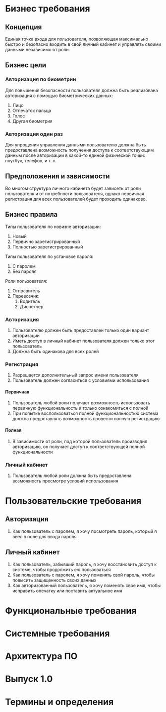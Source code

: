 # Бизнес требования
## Концепция
Единая точка входа для пользователя, позволяющая максимально быстро и безопасно входить в свой личный кабинет и управлять своими данными независимо от роли.
## Бизнес цели
### Авторизация по биометрии
Для повышения безопасности пользователя должна быть реализована авторизация с помощью биометрических данных:
1. Лицо
2. Отпечаток пальца
3. Голос
4. Другая биометрия
### Авторизация один раз
Для упрощения управления данными пользователю должна быть предоставлена возможность получения доступа к соответствующим данным после авторизации в какой-то единой физической точки: ноутбук, телефон, и т. п.
## Предположения и зависимости
Во многом структура личного кабинета будет зависеть от роли пользователя и от потребности пользователя, однако первичная регистрация для всех пользователей будет проходить одинаково.
## Бизнес правила
Типы пользователя по новизне авторизации:
1. Новый
2. Первично зарегистрированный
3. Полностью зарегистрированный

Типы пользователя по установке пароля:
1. С паролем
2. Без пароля

Роли пользователя:
1. Отправитель
2. Перевозчик:
	1. Водитель
	2. Диспетчер
### Авторизация
1. Пользователю должен быть предоставлен только один вариант авторизации
2. Иметь доступ в личный кабинет пользователя должен только этот пользователь
3. Должна быть одинакова для всех ролей
### Регистрация
1. Разрешается дополнительный запрос имени пользователя
2. Пользователь должен согласиться с условиями использования
#### Первичная
1. Пользователь любой роли получает возможность использовать первичную функциональность и только ознакомиться с полной
2. При попытке воспользоваться полной функциональностью система должна предоставлять возможность провести полную регистрацию
#### Полная
1. В зависимости от роли, под которой пользователь производил авторизацию, он получает доступ к соответствующей полной функциональности
### Личный кабинет
1. Пользователь любой роли должна быть предоставлена возможность просмотре условий использования
# Пользовательские требования
## Авторизация
1. Как пользователь с паролем, я хочу посмотреть пароль, который я ввел в поле для ввода пароля
## Личный кабинет
1. Как пользователь, забывший пароль, я хочу восстановить доступ к системе, чтобы продолжить ею пользоваться
2. Как пользователь с паролем, я хочу поменять свой пароль, чтобы повысить защищенность своих данных
3. Как авторизованный пользователь, я хочу поменять свое имя, чтобы исправить опечатку или поставить актуальное имя
# Функциональные требования

# Системные требования
# Архитектура ПО
# Выпуск 1.0
# Термины и определения